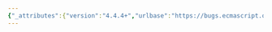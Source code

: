 ```yaml
---
{"_attributes":{"version":"4.4.4+","urlbase":"https://bugs.ecmascript.org/","maintainer":"dherman@mozilla.com"},"bug":{"bug_id":4495,"creation_ts":"2015-08-21 14:11:00 -0700","short_desc":"14.4.4  Contains: Merge steps","delta_ts":"2015-11-02 18:13:43 -0800","product":"ECMA-262 Edition 6","component":"technical issues","version":"unspecified","rep_platform":"All","op_sys":"All","bug_status":"RESOLVED","resolution":"FIXED","priority":"Normal","bug_severity":"enhancement","everconfirmed":true,"reporter":{"uid":"andrebargull","name":"André Bargull"},"assigned_to":{"uid":"allen","name":"Allen Wirfs-Brock"},"cc":"brterlso","long_desc":[{"commentid":14656,"comment_count":0,"who":{"uid":"andrebargull","name":"André Bargull"},"bug_when":"2015-08-21 14:11:53 -0700","thetext":"14.4.4 Static Semantics: Contains\n\n\nGeneratorDeclaration and GeneratorExpression can be handled in a single step:\n\n---\nGeneratorDeclaration : function * BindingIdentifier ( FormalParameters ) { GeneratorBody }\nGeneratorDeclaration : function * ( FormalParameters ) { GeneratorBody }\nGeneratorExpression : function * BindingIdentifieropt ( FormalParameters ) { GeneratorBody }\n\n1. Return false.\n---"},{"commentid":14887,"comment_count":1,"who":{"uid":"brterlso","name":"Brian Terlson"},"bug_when":"2015-11-02 18:13:43 -0800","thetext":"Fixed in ES2016 Draft (b3d8f5b)."}]}}
---
```

